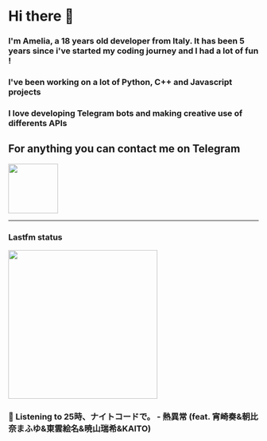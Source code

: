 # Hi there 👋
### I'm Amelia, a 18 years old developer from Italy. It has been 5 years since i've started my coding journey and I had a lot of fun !
### I've been working on a lot of Python, C++ and Javascript projects
### I love developing Telegram bots and making creative use of differents APIs


## For anything you can contact me on Telegram 
[<img src="https://upload.wikimedia.org/wikipedia/commons/thumb/8/83/Telegram_2019_Logo.svg/800px-Telegram_2019_Logo.svg.png" height=100px>](https://t.me/lmpostor_syndrome)

<!-- lastfm status starts -->
<div>
    		      <hr>
    		      <h3>Lastfm status</h3>
	              <img width="300" height="300" src="https://lastfm.freetls.fastly.net/i/u/300x300/545a925a5de1944f7a6ce0b703c94ffa.jpg" >
		              <h3> 🎵 Listening to 25時、ナイトコードで。 - 熱異常 (feat. 宵崎奏&朝比奈まふゆ&東雲絵名&暁山瑞希&KAITO)</h3>
    </div> 
<!-- lastfm status ends -->
